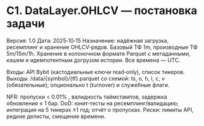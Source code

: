 # C1. DataLayer.OHLCV — постановка задачи

Версия: 1.0
Дата: 2025‑10‑15
Назначение: надёжная загрузка, ресемплинг и хранение OHLCV‑рядов. Базовый ТФ 1m, производные ТФ 5m/15m/1h. 
Хранение в колоночном формате Parquet с метаданными, кэшем и идемпотентным догрузом истории. Все времена — UTC.

Входы: API Bybit (кастодиальные ключи read‑only), список тикеров.
Выходы: /data/{symbol}/{tf}.parquet со схемой: ts, o, h, l, c, v (обязательные); опционально t (turnover) и служебные флаги.

NFR: пропуски < 0.01% , валидность таймстампов, задержка обновления ≤ 1 бар.
DoD: юнит‑тесты на ресемплинг/валидацию; интеграция на 5 тикерах ≥1 год; отчёт о пропусках.
Риски: лимиты API, редкие делисты, смещение времени.
